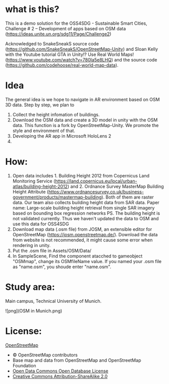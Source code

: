 # what is this?
This is a demo solution for the OSS4SDG - Sustainable Smart Cities, Challenge # 2 – Development of apps based on OSM data (https://ideas.unite.un.org/sdg11/Page/Challenge2)

Acknowledged to SnakeSneakS source code (https://github.com/SnakeSneakS/OpenStreetMap-Unity) and Sloan Kelly with the Youtube tutorial GTA in Unity!? Use Real World Maps! (https://www.youtube.com/watch?v=780Ia5e8LHQ) and the source code (https://github.com/codehoose/real-world-map-data).

# Idea
The general idea is we hope to navigate in AR environment based on OSM 3D data. Step by step, we plan to
1. Collect the height infomation of buildings.
2. Download the OSM data and create a 3D model in unity with the OSM data. This function is a fork by OpenStreetMap-Unity. We promote the style and environment of that.
3. Developing the AR app in Microsoft HoloLens 2
4. 

# How:
1. Open data includes 1. Building Height 2012 from Copernicus Land Monitoring Service (https://land.copernicus.eu/local/urban-atlas/building-height-2012) and 2. Ordnance Survey MasterMap Building Height Attribute (https://www.ordnancesurvey.co.uk/business-government/products/mastermap-building). Both of them are raster data. Our team also collects building height data from SAR data. Paper name: Large-scale building height retrieval from single SAR imagery based on bounding box regression networks
  PS. The building height is not validated currently. Thus we haven't updated the data to OSM and use this data for OSS4SDG
2. Download map data (.osm file) from JOSM, an extensible editor for OpenStreetMap (https://josm.openstreetmap.de/). Download the data from website is not recommended, it might cause some error when rendering in unity.
3. Put the .osm file in Assets/OSM/Data/
4. In SampleScene, Find the component <MapController> atacched to gameobject "OSMmap", change its OSMfileName value. If you named your .osm file as "name.osm", you shoude enter "name.osm". 

# Study area:
Main campus, Technical University of Munich.

![png](OSM in Munich.png)

# License: 
[OpenStreetMap](https://www.openstreetmap.org/copyright/)
- © OpenStreetMap contributors
- Base map and data from OpenStreetMap and OpenStreetMap Foundation
- [Open Data Commons Open Database License](https://opendatacommons.org/licenses/odbl/)
- [Creative Commons Attribution-ShareAlike 2.0](https://creativecommons.org/licenses/by-sa/2.0/)

